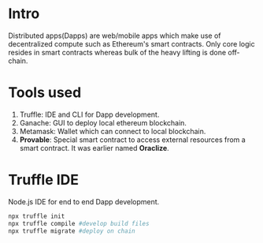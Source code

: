# Intro
Distributed apps(Dapps) are web/mobile apps which make use of decentralized compute such as Ethereum's smart contracts. Only core logic resides in smart contracts whereas bulk of the heavy lifting is done off-chain.

# Tools used
1. Truffle: IDE and CLI for Dapp development.
2. Ganache: GUI to deploy local ethereum blockchain.
3. Metamask: Wallet which can connect to local blockchain.
4. **Provable**: Special smart contract to access external resources from a smart contract. It was earlier named **Oraclize**.

# Truffle IDE
Node.js IDE for end to end Dapp development.
```sh
npx truffle init
npx truffle compile #develop build files
npx truffle migrate #deploy on chain
```